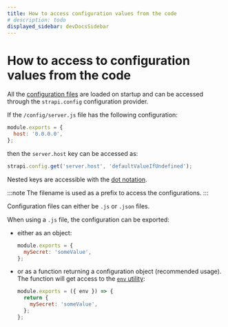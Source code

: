 ```yaml
---
title: How to access configuration values from the code
# description: todo
displayed_sidebar: devDocsSidebar
---
```


# How to access to configuration values from the code

All the [configuration files](/dev-docs/configurations) are loaded on startup and can be accessed through the `strapi.config` configuration provider.

If the `/config/server.js` file has the following configuration:

  ```js
  module.exports = {
    host: '0.0.0.0',
  };
  ```

then the `server.host` key can be accessed as:

  ```js
  strapi.config.get('server.host', 'defaultValueIfUndefined');
  ```

Nested keys are accessible with the [dot notation](https://developer.mozilla.org/en-US/docs/Web/JavaScript/Reference/Operators/Property_accessors#dot_notation).

:::note
The filename is used as a prefix to access the configurations.
:::

Configuration files can either be `.js` or `.json` files.

When using a `.js` file, the configuration can be exported:

- either as an object:

  ```js
  module.exports = {
    mySecret: 'someValue',
  };
  ```

- or as a function returning a configuration object (recommended usage). The function will get access to the [`env` utility](#casting-environment-variables):

  ```js
  module.exports = ({ env }) => {
    return {
      mySecret: 'someValue',
    };
  };
  ```
